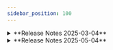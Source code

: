 ```yaml
---
sidebar_position: 100
---
```

<details>
<summary>**Release Notes 2025-03-04**</summary>
 ##### branch: v1, commit: 942249548dfa903409178341487fd6a1c28de9a3
- Update Fragment list validation rule to 50% of allele must have height greater than 5000 rfu.
- Update Fragment list validation violation verbiage.
- Enhanced application exception handling when there is an error ingesting HID data file.
</details>
<details>
<summary>**Release Notes 2025-05-04**</summary>
 ##### branch: v1.01, commit: 440016cab92fb0dab0849a9910b07471083a04d2 (HID-api)
 ##### branch: v1.01, commit: 06aebbe1e4d016f476e9ab28d53477259b6234cf (HID-web)
- Enhanced HID Plate sample page to show reference validation error indicator
- Enhanced sample page to show reference validation error indicator
- Update VPR import data schedule to run at 6:45am daily.
- Updated local code to get data from HID new database
</details>